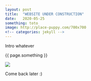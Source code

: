 ```yaml
---
layout: post
title:  "WEBSITE UNDER CONSTRUCTION"
date:   2020-05-25
something: toto
image: http://place-puppy.com/700x700
<!-- categories: jekyll -->
---
```


<p>Intro whatever</p>
<p>{{ page.something }}</p>
<!-- <img src="https://placekitten.com/g/200/300"><br/> -->
<p><img src="{{ page.image }}"></p>
<p>Come back later :)</p>